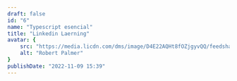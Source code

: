 ```yaml
---
draft: false
id: "6"
name: "Typescript esencial"
title: "Linkedin Laerning"
avatar: {
    src: "https://media.licdn.com/dms/image/D4E22AQHt8fOZjgyvQQ/feedshare-shrink_1280/0/1692923798070?e=1709164800&v=beta&t=_B4_lEWVEQ2fTuMT56Ouwu5OAAMpcY2DYLwmoO0qIC8",
    alt: "Robert Palmer"
}
publishDate: "2022-11-09 15:39"
---
```

